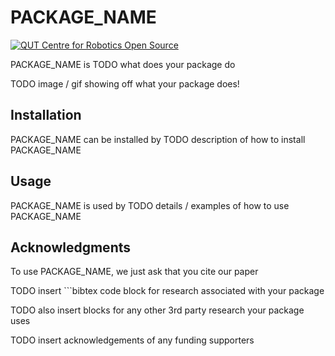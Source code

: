 <!-- Created with QCR's code template tool: https://github.com/qcr/code_templates -->

# PACKAGE_NAME

[![QUT Centre for Robotics Open Source](https://github.com/qcr/qcr.github.io/raw/master/misc/badge.svg)](https://qcr.github.io)

<!--
Replace REPO_USER, & REPO_NAME in the lines below to get more auto-generated badges
![Primary language](https://img.shields.io/github/languages/top/REPO_USER/REPO_NAME)
[![License](https://img.shields.io/github/license/REPO_USER/REPO_NAME)](./LICENSE.txt)
-->

PACKAGE_NAME is TODO what does your package do

TODO image / gif showing off what your package does!

## Installation

PACKAGE_NAME can be installed by TODO description of how to install PACKAGE_NAME

## Usage

PACKAGE_NAME is used by TODO details / examples of how to use PACKAGE_NAME

## Acknowledgments

To use PACKAGE_NAME, we just ask that you cite our paper

TODO insert ```bibtex code block for research associated with your package

TODO also insert blocks for any other 3rd party research your package uses

TODO insert acknowledgements of any funding supporters
